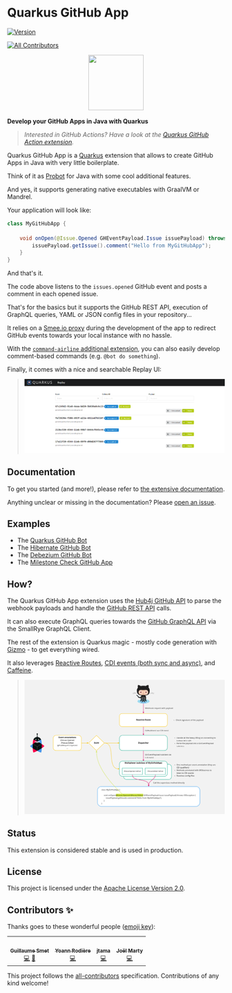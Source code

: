 # Quarkus GitHub App

[![Version](https://img.shields.io/maven-central/v/io.quarkiverse.githubapp/quarkus-github-app?logo=apache-maven&style=for-the-badge)](https://search.maven.org/artifact/io.quarkiverse.githubapp/quarkus-github-app)
<!-- ALL-CONTRIBUTORS-BADGE:START - Do not remove or modify this section -->
[![All Contributors](https://img.shields.io/badge/all_contributors-4-orange.svg?style=for-the-badge)](#contributors-)
<!-- ALL-CONTRIBUTORS-BADGE:END -->

<p align="center"><img src="https://design.jboss.org/quarkus/bot/final/images/quarkusbot_full.svg" width="128" height="128" /></p>

**Develop your GitHub Apps in Java with Quarkus**

> _Interested in GitHub Actions? Have a look at the [Quarkus GitHub Action extension](https://github.com/quarkiverse/quarkus-github-action/)._

Quarkus GitHub App is a [Quarkus](https://quarkus.io) extension
that allows to create GitHub Apps in Java with very little boilerplate.

Think of it as [Probot](https://probot.github.io) for Java with some cool additional features.

And yes, it supports generating native executables with GraalVM or Mandrel.

Your application will look like:

```java
class MyGitHubApp {

	void onOpen(@Issue.Opened GHEventPayload.Issue issuePayload) throws IOException {
		issuePayload.getIssue().comment("Hello from MyGitHubApp");
	}
}
```

And that's it.

The code above listens to the `issues.opened` GitHub event and posts a comment in each opened issue.

That's for the basics but it supports the GitHub REST API, execution of GraphQL queries, YAML or JSON config files in your repository...

It relies on a [Smee.io proxy](https://smee.io) during the development of the app to redirect GitHub events towards your local instance with no hassle.

With the [`command-airline` additional extension](https://quarkiverse.github.io/quarkiverse-docs/quarkus-github-app/dev/commands.html), you can also easily develop comment-based commands (e.g. `@bot do something`).

Finally, it comes with a nice and searchable Replay UI:

> ![Replay UI](/docs/modules/ROOT/assets/images/replay-ui.png?raw=true "Replay UI")

## Documentation

To get you started (and more!), please refer to [the extensive documentation](https://quarkiverse.github.io/quarkiverse-docs/quarkus-github-app/dev/index.html).

Anything unclear or missing in the documentation? Please [open an issue](https://github.com/quarkiverse/quarkus-github-app/issues/new).

## Examples

* The [Quarkus GitHub Bot](https://github.com/quarkusio/quarkus-github-bot)
* The [Hibernate GitHub Bot](https://github.com/hibernate/hibernate-github-bot)
* The [Debezium GitHub Bot](https://github.com/debezium/debezium-github-bot)
* The [Milestone Check GitHub App](https://github.com/scholzj/milestone-check)

## How?

The Quarkus GitHub App extension uses the [Hub4j GitHub API](https://github.com/hub4j/github-api)
to parse the webhook payloads and handle the [GitHub REST API](https://docs.github.com/en/rest) calls.

It can also execute GraphQL queries towards the [GitHub GraphQL API](https://docs.github.com/en/graphql) via the SmallRye GraphQL Client.

The rest of the extension is Quarkus magic - mostly code generation with [Gizmo](https://github.com/quarkusio/gizmo/) -
to get everything wired.

It also leverages [Reactive Routes](https://quarkus.io/guides/reactive-routes),
[CDI events (both sync and async)](https://quarkus.io/guides/cdi#events-and-observers),
and [Caffeine](https://quarkus.io/guides/cache).

> ![Architecture](/docs/modules/ROOT/assets/images/architecture.png?raw=true "Architecture")

## Status

This extension is considered stable and is used in production.

## License

This project is licensed under the [Apache License Version 2.0](./LICENSE.txt).

## Contributors ✨

Thanks goes to these wonderful people ([emoji key](https://allcontributors.org/docs/en/emoji-key)):

<!-- ALL-CONTRIBUTORS-LIST:START - Do not remove or modify this section -->
<!-- prettier-ignore-start -->
<!-- markdownlint-disable -->
<table>
  <tr>
    <td align="center"><a href="https://github.com/gsmet/"><img src="https://avatars1.githubusercontent.com/u/1279749?v=4?s=100" width="100px;" alt=""/><br /><sub><b>Guillaume Smet</b></sub></a><br /><a href="https://github.com/quarkiverse/quarkus-github-app/commits?author=gsmet" title="Code">💻</a> <a href="#maintenance-gsmet" title="Maintenance">🚧</a></td>
    <td align="center"><a href="https://github.com/yrodiere"><img src="https://avatars1.githubusercontent.com/u/412878?v=4?s=100" width="100px;" alt=""/><br /><sub><b>Yoann Rodière</b></sub></a><br /><a href="https://github.com/quarkiverse/quarkus-github-app/commits?author=yrodiere" title="Code">💻</a></td>
    <td align="center"><a href="https://github.com/jtama"><img src="https://avatars.githubusercontent.com/u/39991688?v=4?s=100" width="100px;" alt=""/><br /><sub><b>jtama</b></sub></a><br /><a href="https://github.com/quarkiverse/quarkus-github-app/commits?author=jtama" title="Code">💻</a></td>
    <td align="center"><a href="https://github.com/joelmarty"><img src="https://avatars.githubusercontent.com/u/134835?v=4?s=100" width="100px;" alt=""/><br /><sub><b>Joël Marty</b></sub></a><br /><a href="https://github.com/quarkiverse/quarkus-github-app/commits?author=joelmarty" title="Code">💻</a></td>
  </tr>
</table>

<!-- markdownlint-restore -->
<!-- prettier-ignore-end -->

<!-- ALL-CONTRIBUTORS-LIST:END -->

This project follows the [all-contributors](https://github.com/all-contributors/all-contributors) specification. Contributions of any kind welcome!
